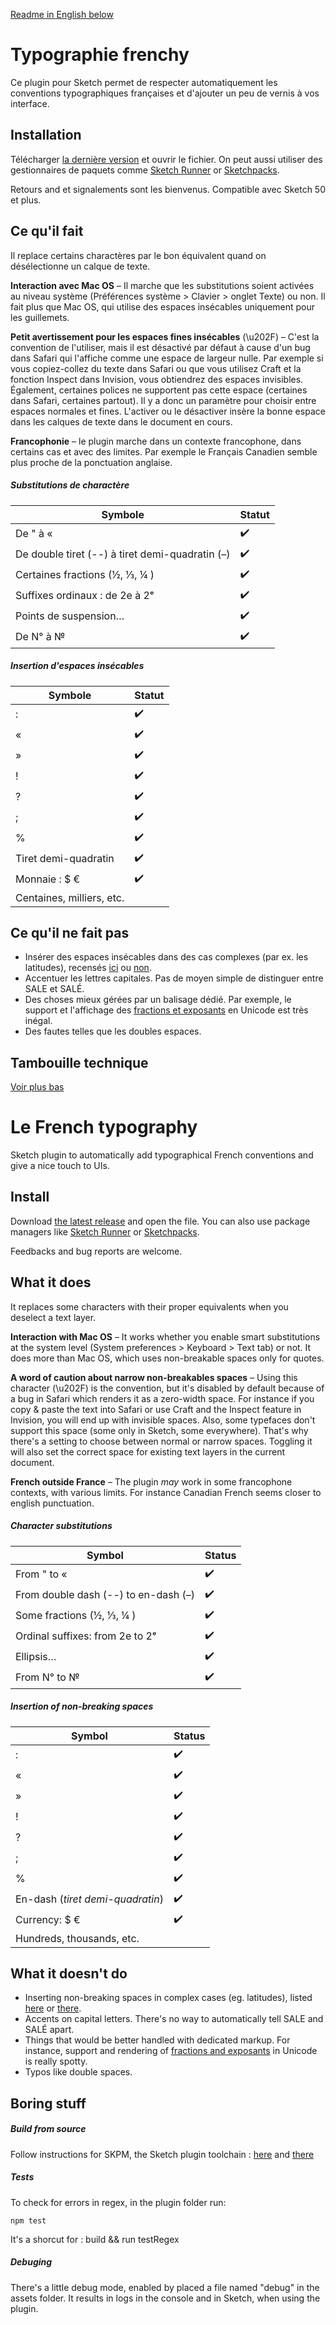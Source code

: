 [Readme in English below](#Le-French-typography)

# Typographie frenchy

Ce plugin pour Sketch permet de respecter automatiquement les conventions typographiques françaises et d'ajouter un peu de vernis à vos interface.

## Installation

Télécharger [la dernière version](https://github.com/Saint-loup/french-typography/releases/latest) et ouvrir le fichier. On peut aussi utiliser des gestionnaires de paquets comme [Sketch Runner](https://sketchrunner.com/) or [Sketchpacks](https://www.sketchpacks.com/Saint-loup/french-typography).

Retours and et signalements sont les bienvenus. Compatible avec Sketch 50 et plus.

## Ce qu'il fait

Il replace certains charactères par le bon équivalent quand on désélectionne un calque de texte.

**Interaction avec Mac OS** – Il marche que les substitutions soient activées au niveau système (Préférences système > Clavier > onglet Texte) ou non. Il fait plus que Mac OS, qui utilise des espaces insécables uniquement pour les guillemets.

**Petit avertissement pour les espaces fines insécables** (\u202F) – C'est la convention de l'utiliser, mais il est désactivé par défaut à cause d'un bug dans Safari qui l'affiche comme une espace de largeur nulle. Par exemple si vous copiez-collez du texte dans Safari ou que vous utilisez Craft et la fonction Inspect dans Invision, vous obtiendrez des espaces invisibles. Également, certaines polices ne supportent pas cette espace (certaines dans Safari, certaines partout). Il y a donc un paramètre pour choisir entre espaces normales et  fines. L'activer ou le désactiver insère la bonne espace dans les calques de texte dans le document en cours.

**Francophonie** – le plugin marche dans un contexte francophone, dans certains cas et avec des limites. Par exemple le Français Canadien semble plus proche de la ponctuation anglaise.

##### Substitutions de charactère

| Symbole                                         | Statut |
| ----------------------------------------------- | ------ |
| De " à «                                        | ✔️      |
| De double tiret (--) à tiret demi-quadratin (–) | ✔️      |
| Certaines fractions (½, ⅓, ¼ )                  | ✔️      |
| Suffixes ordinaux : de 2e à 2ᵉ                  | ✔️      |
| Points de suspension…                           | ✔️      |
| De N° à №                                       | ✔️      |

##### Insertion d'espaces insécables

| Symbole                   | Statut |
| ------------------------- | ------ |
| :                         | ✔️      |
| «                         | ✔️      |
| »                         | ✔️      |
| !                         | ✔️      |
| ?                         | ✔️      |
| ;                         | ✔️      |
| %                         | ✔️      |
| Tiret demi-quadratin      | ✔️      |
| Monnaie :  $ €            | ✔️      |
| Centaines, milliers, etc. |        |

## Ce qu'il ne fait pas

- Insérer des espaces insécables dans des cas complexes (par ex. les latitudes), recensés [ici](https://www.btb.termiumplus.gc.ca/tpv2guides/guides/chroniq/index-fra.html?lang=fra&lettr=indx_autr8cDRJ-6fjpl0&page=9ouqyIer24Kc.html) ou [non](https://en.wikipedia.org/wiki/Wikipedia:Manual_of_Style#Non-breaking_spaces).
- Accentuer les lettres capitales. Pas de moyen simple de distinguer entre SALE et SALÉ.
- Des choses mieux gérées par un balisage dédié. Par exemple, le support et l'affichage des [fractions et exposants](https://en.wikipedia.org/wiki/Unicode_subscripts_and_superscripts#Superscripts_and_subscripts_block) en Unicode est très inégal.
- Des fautes telles que les doubles espaces.

## Tambouille technique

[Voir plus bas](#Boring-stuff)

# Le French typography

Sketch plugin to automatically add typographical French conventions and give a nice touch to UIs.

## Install

Download [the latest release](https://github.com/Saint-loup/french-typography/releases/latest) and open the file. You can also use package managers like  [Sketch Runner](https://sketchrunner.com/) or [Sketchpacks](https://www.sketchpacks.com/Saint-loup/french-typography).

Feedbacks and bug reports are welcome.

## What it does

It replaces some characters with their proper equivalents when you deselect a text layer. 

**Interaction with Mac OS** – It works whether you enable smart substitutions at the system level (System preferences > Keyboard > Text tab) or not. It does more than Mac OS, which uses non-breakable spaces only for quotes.

**A word of caution about narrow non-breakables spaces** –  Using this character (\u202F) is the convention, but it's disabled by default because of a bug in Safari which renders it as a zero-width space. For instance if you copy & paste the text into Safari or use Craft and the Inspect feature in Invision, you will end up with invisible spaces. Also, some typefaces don't support this space (some only in Sketch, some everywhere). That's why there's a setting to choose between normal or narrow spaces. Toggling it will also set the correct space for existing text layers in the current document.  

**French outside France** – The plugin *may* work in some francophone contexts, with various limits. For instance Canadian French seems closer to english punctuation.

##### Character substitutions

| Symbol                               | Status |
| ------------------------------------ | ------ |
| From " to «                          | ✔️      |
| From double dash (--) to en-dash (–) | ✔️      |
| Some fractions (½, ⅓, ¼ )            | ✔️      |
| Ordinal suffixes: from 2e to 2ᵉ      | ✔️      |
| Ellipsis…                            | ✔️      |
| From N° to №                         | ✔️      |

##### Insertion of non-breaking spaces

| Symbol                            | Status |
| --------------------------------- | ------ |
| :                                 | ✔️      |
| «                                 | ✔️      |
| »                                 | ✔️      |
| !                                 | ✔️      |
| ?                                 | ✔️      |
| ;                                 | ✔️      |
| %                                 | ✔️      |
| En-dash  (*tiret demi-quadratin*) | ✔️      |
| Currency:  $ €                    | ✔️      |
| Hundreds, thousands, etc.         |        |

## What it doesn't do

- Inserting non-breaking spaces in complex cases (eg. latitudes), listed [here](https://www.btb.termiumplus.gc.ca/tpv2guides/guides/chroniq/index-fra.html?lang=fra&lettr=indx_autr8cDRJ-6fjpl0&page=9ouqyIer24Kc.html) or [there](https://en.wikipedia.org/wiki/Wikipedia:Manual_of_Style#Non-breaking_spaces).
- Accents on capital letters. There's no way to automatically tell SALE and SALÉ apart.
- Things that would be better handled with dedicated markup. For instance, support and rendering of [fractions and exposants](https://en.wikipedia.org/wiki/Unicode_subscripts_and_superscripts#Superscripts_and_subscripts_block) in Unicode is really spotty.
- Typos like double spaces.

## Boring stuff

##### Build from source

Follow instructions for SKPM, the Sketch plugin toolchain : [here](https://skpm.io/help/) and [there](https://developer.sketchapp.com/guides/)

##### Tests

To check for errors in regex, in the plugin folder run:

`npm test`

It's a shorcut for : 
build && <sketchTool path> run <plugin path> testRegex

##### Debuging

There's a little debug mode, enabled by placed a file named "debug" in the assets folder. It results in logs in the console and in Sketch, when using the plugin. 
